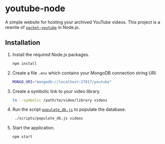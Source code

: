 # youtube-node

A simple website for hosting your archived YouTube videos. This project is a rewrite of [`pocket-youtube`](https://github.com/peppermintpatty5/pocket-youtube/) in Node.js.

## Installation

1. Install the required Node.js packages.

    ```sh
    npm install
    ```

2. Create a file `.env` which contains your MongoDB connection string URI.

    ```sh
    MONGO_URI="mongodb://localhost:27017/youtube"
    ```

3. Create a symbolic link to your video library.

    ```sh
    ln --symbolic /path/to/video/library videos
    ```

4. Run the script [`populate_db.js`](scripts/populate_db.js) to populate the database.

   ```sh
    ./scripts/populate_db.js videos
    ```

5. Start the application.

    ```sh
    npm start
    ```
